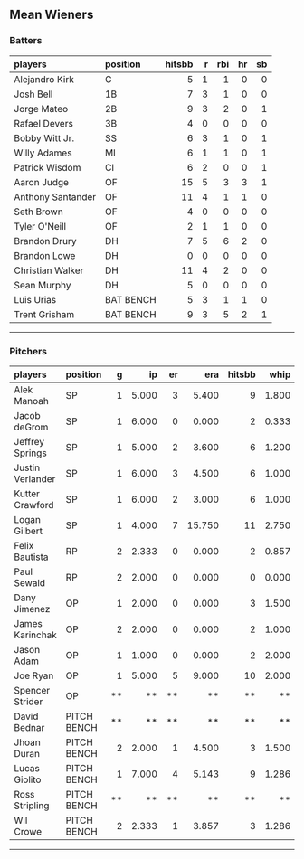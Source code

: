 ## Mean Wieners

### Batters

 
|players           |position  | hitsbb|  r| rbi| hr| sb| 
|:-----------------|:---------|------:|--:|---:|--:|--:| 
|Alejandro Kirk    |C         |      5|  1|   1|  0|  0| 
|Josh Bell         |1B        |      7|  3|   1|  0|  0| 
|Jorge Mateo       |2B        |      9|  3|   2|  0|  1| 
|Rafael Devers     |3B        |      4|  0|   0|  0|  0| 
|Bobby Witt Jr.    |SS        |      6|  3|   1|  0|  1| 
|Willy Adames      |MI        |      6|  1|   1|  0|  1| 
|Patrick Wisdom    |CI        |      6|  2|   0|  0|  1| 
|Aaron Judge       |OF        |     15|  5|   3|  3|  1| 
|Anthony Santander |OF        |     11|  4|   1|  1|  0| 
|Seth Brown        |OF        |      4|  0|   0|  0|  0| 
|Tyler O'Neill     |OF        |      2|  1|   1|  0|  0| 
|Brandon Drury     |DH        |      7|  5|   6|  2|  0| 
|Brandon Lowe      |DH        |      0|  0|   0|  0|  0| 
|Christian Walker  |DH        |     11|  4|   2|  0|  0| 
|Sean Murphy       |DH        |      5|  0|   0|  0|  0| 
|Luis Urias        |BAT BENCH |      5|  3|   1|  1|  0| 
|Trent Grisham     |BAT BENCH |      9|  3|   5|  2|  1| 


* * *

### Pitchers

 
|players          |position    |  g|    ip| er|    era| hitsbb|  whip| so|  w| sv| 
|:----------------|:-----------|--:|-----:|--:|------:|------:|-----:|--:|--:|--:| 
|Alek Manoah      |SP          |  1| 5.000|  3|  5.400|      9| 1.800|  5|  0|  0| 
|Jacob deGrom     |SP          |  1| 6.000|  0|  0.000|      2| 0.333| 10|  1|  0| 
|Jeffrey Springs  |SP          |  1| 5.000|  2|  3.600|      6| 1.200|  8|  0|  0| 
|Justin Verlander |SP          |  1| 6.000|  3|  4.500|      6| 1.000|  7|  0|  0| 
|Kutter Crawford  |SP          |  1| 6.000|  2|  3.000|      6| 1.000|  5|  0|  0| 
|Logan Gilbert    |SP          |  1| 4.000|  7| 15.750|     11| 2.750|  2|  0|  0| 
|Felix Bautista   |RP          |  2| 2.333|  0|  0.000|      2| 0.857|  2|  0|  2| 
|Paul Sewald      |RP          |  2| 2.000|  0|  0.000|      0| 0.000|  2|  0|  1| 
|Dany Jimenez     |OP          |  1| 2.000|  0|  0.000|      3| 1.500|  4|  0|  0| 
|James Karinchak  |OP          |  2| 2.000|  0|  0.000|      2| 1.000|  5|  0|  0| 
|Jason Adam       |OP          |  1| 1.000|  0|  0.000|      2| 2.000|  0|  0|  0| 
|Joe Ryan         |OP          |  1| 5.000|  5|  9.000|     10| 2.000|  4|  0|  0| 
|Spencer Strider  |OP          | **|    **| **|     **|     **|    **| **| **| **| 
|David Bednar     |PITCH BENCH | **|    **| **|     **|     **|    **| **| **| **| 
|Jhoan Duran      |PITCH BENCH |  2| 2.000|  1|  4.500|      3| 1.500|  4|  0|  0| 
|Lucas Giolito    |PITCH BENCH |  1| 7.000|  4|  5.143|      9| 1.286|  7|  1|  0| 
|Ross Stripling   |PITCH BENCH | **|    **| **|     **|     **|    **| **| **| **| 
|Wil Crowe        |PITCH BENCH |  2| 2.333|  1|  3.857|      3| 1.286|  1|  0|  0| 


* * *


